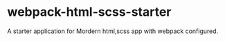 # webpack-html-scss-starter
A starter application for Mordern html,scss app with webpack configured.
